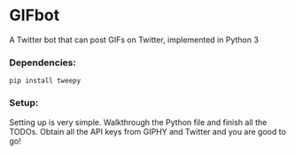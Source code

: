 # GIFbot
 A Twitter bot that can post GIFs on Twitter, implemented in Python 3
 
 ### Dependencies:
 `pip install tweepy`
 
 ### Setup:
 Setting up is very simple. Walkthrough the Python file and finish all the TODOs. Obtain all the API keys from GIPHY and Twitter and you are good to go!
